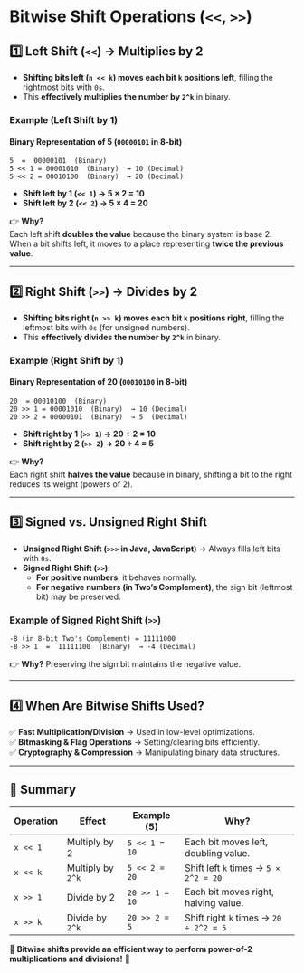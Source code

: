 # Bitwise Shift Operations (`<<`, `>>`)

## 1️⃣ Left Shift (`<<`) → Multiplies by 2
- **Shifting bits left (`n << k`) moves each bit `k` positions left**, filling the rightmost bits with `0s`.
- This **effectively multiplies the number by `2^k`** in binary.

### Example (Left Shift by 1)
#### Binary Representation of 5 (`00000101` in 8-bit)
```
5  =  00000101  (Binary)
5 << 1 = 00001010  (Binary)  → 10 (Decimal)
5 << 2 = 00010100  (Binary)  → 20 (Decimal)
```
- **Shift left by 1 (`<< 1`) → 5 × 2 = 10**
- **Shift left by 2 (`<< 2`) → 5 × 4 = 20**

👉 **Why?**  
Each left shift **doubles the value** because the binary system is base 2. When a bit shifts left, it moves to a place representing **twice the previous value**.

---

## 2️⃣ Right Shift (`>>`) → Divides by 2
- **Shifting bits right (`n >> k`) moves each bit `k` positions right**, filling the leftmost bits with `0s` (for unsigned numbers).
- This **effectively divides the number by `2^k`** in binary.

### Example (Right Shift by 1)
#### Binary Representation of 20 (`00010100` in 8-bit)
```
20  = 00010100  (Binary)
20 >> 1 = 00001010  (Binary)  → 10 (Decimal)
20 >> 2 = 00000101  (Binary)  → 5  (Decimal)
```
- **Shift right by 1 (`>> 1`) → 20 ÷ 2 = 10**
- **Shift right by 2 (`>> 2`) → 20 ÷ 4 = 5**

👉 **Why?**  
Each right shift **halves the value** because in binary, shifting a bit to the right reduces its weight (powers of 2).

---

## 3️⃣ Signed vs. Unsigned Right Shift
- **Unsigned Right Shift (`>>>` in Java, JavaScript)** → Always fills left bits with `0s`.
- **Signed Right Shift (`>>`)**:
  - **For positive numbers**, it behaves normally.
  - **For negative numbers (in Two’s Complement)**, the sign bit (leftmost bit) may be preserved.

### Example of Signed Right Shift (`>>`)
```
-8 (in 8-bit Two's Complement) = 11111000  
-8 >> 1  =  11111100  (Binary)  → -4 (Decimal)
```
👉 **Why?** Preserving the sign bit maintains the negative value.

---

## 4️⃣ When Are Bitwise Shifts Used?
✅ **Fast Multiplication/Division** → Used in low-level optimizations.  
✅ **Bitmasking & Flag Operations** → Setting/clearing bits efficiently.  
✅ **Cryptography & Compression** → Manipulating binary data structures.  

---

## 🔹 Summary
| **Operation** | **Effect** | **Example (5)** | **Why?** |
|--------------|-----------|-----------------|----------|
| `x << 1`  | Multiply by 2  | `5 << 1 = 10`  | Each bit moves left, doubling value. |
| `x << k`  | Multiply by `2^k` | `5 << 2 = 20` | Shift left `k` times → `5 × 2^2 = 20` |
| `x >> 1`  | Divide by 2  | `20 >> 1 = 10` | Each bit moves right, halving value. |
| `x >> k`  | Divide by `2^k` | `20 >> 2 = 5` | Shift right `k` times → `20 ÷ 2^2 = 5` |

🔹 **Bitwise shifts provide an efficient way to perform power-of-2 multiplications and divisions!** 🚀

